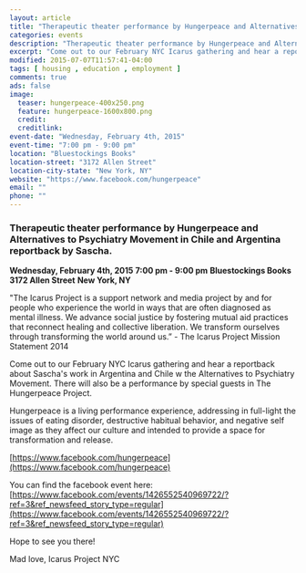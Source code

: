 ```yaml
---
layout: article
title: "Therapeutic theater performance by Hungerpeace and Alternatives to Psychiatry Movement in Chile and Argentina reportback by Sascha"
categories: events
description: "Therapeutic theater performance by Hungerpeace and Alternatives to Psychiatry Movement in Chile and Argentina reportback by Sascha."
excerpt: "Come out to our February NYC Icarus gathering and hear a reportback about Sascha's work in Argentina and Chile w the Alternatives to Psychiatry Movement in addition to a performance by special guests in The Hungerpeace Project."
modified: 2015-07-07T11:57:41-04:00
tags: [ housing , education , employment ]
comments: true
ads: false
image:
  teaser: hungerpeace-400x250.png
  feature: hungerpeace-1600x800.png
  credit: 
  creditlink: 
event-date: "Wednesday, February 4th, 2015"
event-time: "7:00 pm - 9:00 pm"
location: "Bluestockings Books"
location-street: "3172 Allen Street"
location-city-state: "New York, NY"
website: "https://www.facebook.com/hungerpeace"
email: ""
phone: ""
---
```

### Therapeutic theater performance by Hungerpeace and Alternatives to Psychiatry Movement in Chile and Argentina reportback by Sascha.

**Wednesday, February 4th, 2015**
**7:00 pm - 9:00 pm**
**Bluestockings Books**
**3172 Allen Street**
**New York, NY**

 "The Icarus Project is a support network and media project by and for people who experience the world in ways that are often diagnosed as mental illness. We advance social justice by fostering mutual aid practices that reconnect healing and collective liberation. We transform ourselves through transforming the world around us.” - The Icarus Project Mission Statement 2014

Come out to our February NYC Icarus gathering and hear a reportback about Sascha's work in Argentina and Chile w the Alternatives to Psychiatry Movement. There will also be a performance by special guests in The Hungerpeace Project.

Hungerpeace is a living performance experience, addressing in full-light the issues of eating disorder, destructive habitual behavior, and negative self image as they affect our culture and intended to provide a space for transformation and release.

[https://www.facebook.com/hungerpeace](https://www.facebook.com/hungerpeace)

You can find the facebook event here: [https://www.facebook.com/events/1426552540969722/?ref=3&ref_newsfeed_story_type=regular](https://www.facebook.com/events/1426552540969722/?ref=3&ref_newsfeed_story_type=regular)

Hope to see you there!

Mad love,
Icarus Project NYC